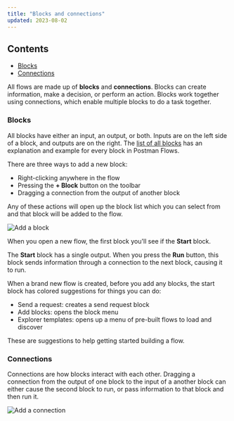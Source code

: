 ```yaml
---
title: "Blocks and connections"
updated: 2023-08-02
---
```


## Contents

* [Blocks](#blocks)
* [Connections](#connections)

All flows are made up of **blocks** and **connections**. Blocks can create information, make a decision, or perform an action. Blocks work together using connections, which enable multiple blocks to do a task together.

### Blocks

All blocks have either an input, an output, or both. Inputs are on the left side of a block, and outputs are on the right. The [list of all blocks](/docs/postman-flows/reference/blocks-list/) has an explanation and example for every block in Postman Flows.

There are three ways to add a new block:

* Right-clicking anywhere in the flow
* Pressing the **+ Block** button on the toolbar
* Dragging a connection from the output of another block

Any of these actions will open up the block list which you can select from and that block will be added to the flow.

![Add a block](https://assets.postman.com/postman-labs-docs/concepts/updated-adding-a-block.gif)

When you open a new flow, the first block you'll see if the **Start** block.

The **Start** block has a single output. When you press the **Run** button, this block sends information through a connection to the next block, causing it to run.

When a brand new flow is created, before you add any blocks, the start block has colored suggestions for things you can do: 

* Send a request: creates a send request block
* Add blocks: opens the block menu
* Explorer templates: opens up a menu of pre-built flows to load and discover

These are suggestions to help getting started building a flow.

### Connections

Connections are how blocks interact with each other. Dragging a connection from the output of one block to the input of a another block can either cause the second block to run, or pass information to that block and then run it.

![Add a connection](https://assets.postman.com/postman-labs-docs/concepts/updated-adding-a-connection.gif)
